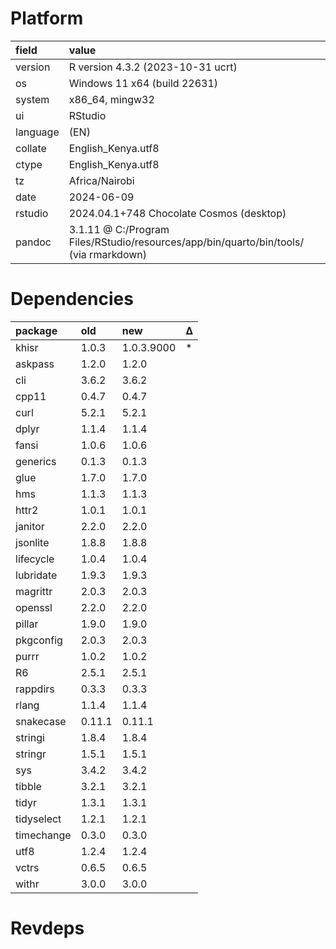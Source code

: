 # Platform

|field    |value                                                                                 |
|:--------|:-------------------------------------------------------------------------------------|
|version  |R version 4.3.2 (2023-10-31 ucrt)                                                     |
|os       |Windows 11 x64 (build 22631)                                                          |
|system   |x86_64, mingw32                                                                       |
|ui       |RStudio                                                                               |
|language |(EN)                                                                                  |
|collate  |English_Kenya.utf8                                                                    |
|ctype    |English_Kenya.utf8                                                                    |
|tz       |Africa/Nairobi                                                                        |
|date     |2024-06-09                                                                            |
|rstudio  |2024.04.1+748 Chocolate Cosmos (desktop)                                              |
|pandoc   |3.1.11 @ C:/Program Files/RStudio/resources/app/bin/quarto/bin/tools/ (via rmarkdown) |

# Dependencies

|package    |old    |new        |Δ  |
|:----------|:------|:----------|:--|
|khisr      |1.0.3  |1.0.3.9000 |*  |
|askpass    |1.2.0  |1.2.0      |   |
|cli        |3.6.2  |3.6.2      |   |
|cpp11      |0.4.7  |0.4.7      |   |
|curl       |5.2.1  |5.2.1      |   |
|dplyr      |1.1.4  |1.1.4      |   |
|fansi      |1.0.6  |1.0.6      |   |
|generics   |0.1.3  |0.1.3      |   |
|glue       |1.7.0  |1.7.0      |   |
|hms        |1.1.3  |1.1.3      |   |
|httr2      |1.0.1  |1.0.1      |   |
|janitor    |2.2.0  |2.2.0      |   |
|jsonlite   |1.8.8  |1.8.8      |   |
|lifecycle  |1.0.4  |1.0.4      |   |
|lubridate  |1.9.3  |1.9.3      |   |
|magrittr   |2.0.3  |2.0.3      |   |
|openssl    |2.2.0  |2.2.0      |   |
|pillar     |1.9.0  |1.9.0      |   |
|pkgconfig  |2.0.3  |2.0.3      |   |
|purrr      |1.0.2  |1.0.2      |   |
|R6         |2.5.1  |2.5.1      |   |
|rappdirs   |0.3.3  |0.3.3      |   |
|rlang      |1.1.4  |1.1.4      |   |
|snakecase  |0.11.1 |0.11.1     |   |
|stringi    |1.8.4  |1.8.4      |   |
|stringr    |1.5.1  |1.5.1      |   |
|sys        |3.4.2  |3.4.2      |   |
|tibble     |3.2.1  |3.2.1      |   |
|tidyr      |1.3.1  |1.3.1      |   |
|tidyselect |1.2.1  |1.2.1      |   |
|timechange |0.3.0  |0.3.0      |   |
|utf8       |1.2.4  |1.2.4      |   |
|vctrs      |0.6.5  |0.6.5      |   |
|withr      |3.0.0  |3.0.0      |   |

# Revdeps

